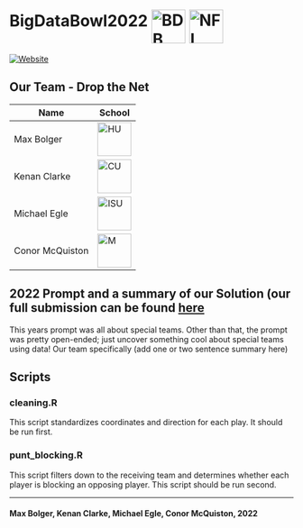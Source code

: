 # BigDataBowl2022 [<img align="middle" alt="BDB" width="60px" src="https://external-content.duckduckgo.com/iu/?u=https%3A%2F%2Foperations.nfl.com%2Fmedia%2F3608%2Fbig-data-bowl-new-logo_750.png%3Fmode%3Dpad%26rnd%3D131956651790000000&f=1&nofb=1" />][BDB] [<img align="middle" alt="NFL" width="60px" src="https://external-content.duckduckgo.com/iu/?u=https%3A%2F%2Flogodownload.org%2Fwp-content%2Fuploads%2F2020%2F07%2Fnfl-logo-0.png&f=1&nofb=1" />][NFL]

[![Website](https://img.shields.io/badge/View_our_submission_here!-%230077B5.svg?&style=for-the-badge&logo=kaggle&logoColor=white)](https://www.linkedin.com/in/max-bolger/)

## Our Team - Drop the Net

| Name | School |
| --------------- | --------------- |
| Max Bolger | [<img align="middle" alt="HU" width="60px" src="https://external-content.duckduckgo.com/iu/?u=https%3A%2F%2Fstatic1.squarespace.com%2Fstatic%2F5761bf14b3db2bca65bc21d0%2F5840594e37c5815c82a3da6d%2F58405bbe6b8f5b62353da2f7%2F1487554759063%2FHamline%2BUniversity%2BLogo.png&f=1&nofb=1" />][HU] |
| Kenan Clarke | [<img align="middle" alt="CU" width="60px" src="https://external-content.duckduckgo.com/iu/?u=https%3A%2F%2Fupload.wikimedia.org%2Fwikipedia%2Fcommons%2Fthumb%2F4%2F47%2FCornell_University_seal.svg%2F1200px-Cornell_University_seal.svg.png&f=1&nofb=1" />][CU] |
| Michael Egle | [<img align="middle" alt="ISU" width="60px" src="https://external-content.duckduckgo.com/iu/?u=http%3A%2F%2Flonestargridiron.com%2Fwp-content%2Fuploads%2F2016%2F02%2FIowa_State_Cyclones_logo.svg_.png&f=1&nofb=1" />][ISU] |
| Conor McQuiston | [<img align="middle" alt="M" width="60px" src="https://external-content.duckduckgo.com/iu/?u=https%3A%2F%2Fwww.formassembly.com%2Fcontent%2Fuploads%2F2018%2F11%2FUniversity-of-Michigan_logo.png&f=1&nofb=1" />][M] |

## 2022 Prompt and a summary of our Solution (our full submission can be found [here](https://www.kaggle.com/mjegle/drop-the-net/)

This years prompt was all about special teams. Other than that, the prompt was pretty open-ended; just uncover something cool about special teams using data! Our team specifically (add one or two sentence summary here)
## Scripts

### cleaning.R
This script standardizes coordinates and direction for each play. It should be run first.

### punt_blocking.R
This script filters down to the receiving team and determines whether each player is blocking an opposing player. This script should be run second.




---

#### Max Bolger, Kenan Clarke, Michael Egle, Conor McQuiston, 2022

[HU]: https://www.hamline.edu
[CU]: https://www.cornell.edu
[ISU]: https://www.iastate.edu
[M]: https://umich.edu
[BDB]: https://www.kaggle.com/c/nfl-big-data-bowl-2022
[NFL]: https://www.nfl.com
